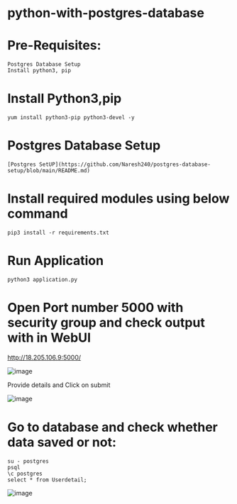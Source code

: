 # python-with-postgres-database

# Pre-Requisites:
    Postgres Database Setup
    Install python3, pip
# Install Python3,pip
    yum install python3-pip python3-devel -y
# Postgres Database Setup
    [Postgres SetUP](https://github.com/Naresh240/postgres-database-setup/blob/main/README.md)
# Install required modules using below command
    pip3 install -r requirements.txt
# Run Application
    python3 application.py
# Open Port number 5000 with security group and check output with in WebUI
  http://18.205.106.9:5000/
  
  ![image](https://user-images.githubusercontent.com/58024415/104117351-ae2e0600-5346-11eb-8ecd-82b6748c351e.png)
  
  Provide details and Click on submit
  
  ![image](https://user-images.githubusercontent.com/58024415/104117370-d6b60000-5346-11eb-9f29-e4b0c165c7eb.png)

# Go to database and check whether data saved or not:
    su - postgres
    psql
    \c postgres
    select * from Userdetail;
  ![image](https://user-images.githubusercontent.com/58024415/104118537-e423b800-534f-11eb-9c2c-1746cd8f4b73.png)
